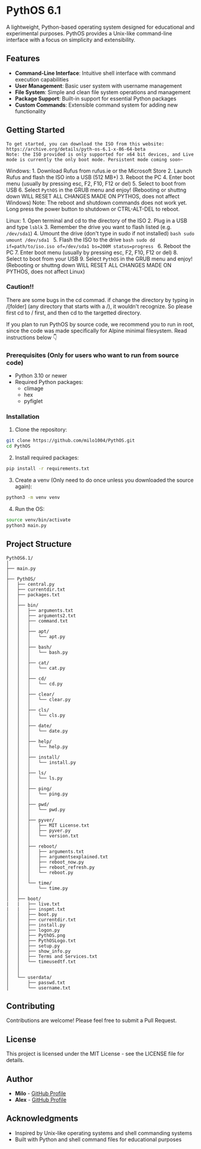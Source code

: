 # PythOS 6.1

A lightweight, Python-based operating system designed for educational and experimental purposes. PythOS provides a Unix-like command-line interface with a focus on simplicity and extensibility.

## Features

- **Command-Line Interface**: Intuitive shell interface with command execution capabilities
- **User Management**: Basic user system with username management
- **File System**: Simple and clean file system operations and management
- **Package Support**: Built-in support for essential Python packages
- **Custom Commands**: Extensible command system for adding new functionality

## Getting Started
	To get started, you can download the ISO from this website: https://archive.org/details/pyth-os-6.1-x-86-64-beta
	Note: the ISO provided is only supported for x64 bit devices, and Live mode is currently the only boot mode. Persistent mode coming soon~
  Windows: 
  	1. Download Rufus from rufus.ie or the Microsoft Store
		2. Launch Rufus and flash the ISO into a USB (512 MB+)
    3. Reboot the PC
    4. Enter boot menu (usually by pressing esc, F2, F10, F12 or del)
    5. Select to boot from USB
		6. Select `PythOS` in the GRUB menu and enjoy! (Rebooting or shuttng down WILL RESET ALL CHANGES MADE ON PYTHOS, does not affect Windows)
    Note: The reboot and shutdown commands does not work yet. Long press the power button to shutdown or CTRL-ALT-DEL to reboot.

  Linux:
		1. Open terminal and cd to the directory of the ISO
    2. Plug in a USB and type `lsblk`
		3. Remember the drive you want to flash listed (e.g. `/dev/sda1`)
		4. Umount the drive (don't type in sudo if not installed)
			```bash
			sudo umount /dev/sda1
			```
    5. Flash the ISO to the drive
			```bash
			sudo dd if=path/to/iso.iso of=/dev/sda1 bs=200M status=progress
			```
		6. Reboot the PC
    7. Enter boot menu (usually by pressing esc, F2, F10, F12 or del)
    8. Select to boot from your USB
    9. Select `PythOS` in the GRUB menu and enjoy! (Rebooting or shuttng down WILL RESET ALL CHANGES MADE ON PYTHOS, does not affect Linux)

### Caution!!
  There are some bugs in the cd commad. if change the directory by typing in /[folder] (any directory that starts with a /), it wouldn't recognize. So please first cd to / first, and then cd to the targetted directory.
  
  If you plan to run PythOS by source code, we recommend you to run in root, since the code was made specifically for Alpine minimal filesystem.
  Read instructions below 👇 

### Prerequisites (Only for users who want to run from source code)

- Python 3.10 or newer
- Required Python packages:
  - climage
  - hex
  - pyfiglet

### Installation

1. Clone the repository:
```bash
git clone https://github.com/milo1004/PythOS.git
cd PythOS
```

2. Install required packages:
```bash
pip install -r requirements.txt
```

3. Create a venv (Only need to do once unless you downloaded the source again):
```bash
python3 -m venv venv
```

4. Run the OS:
```bash
source venv/bin/activate
python3 main.py
```

## Project Structure
```
PythOS6.1/
│
├── main.py
│
├── PythOS/
│   ├── central.py
│   ├── currentdir.txt
│   ├── packages.txt
│   │
│   ├── bin/
│   │   ├── arguments.txt
│   │   ├── arguments2.txt
│   │   ├── command.txt
│   │   │
│   │   ├── apt/
│   │   │   └── apt.py
│   │   │
│   │   ├── bash/
│   │   │   └── bash.py
│   │   │
│   │   ├── cat/
│   │   │   └── cat.py
│   │   │
│   │   ├── cd/
│   │   │   └── cd.py
│   │   │
│   │   ├── clear/
│   │   │   └── clear.py
│   │   │
│   │   ├── cls/
│   │   │   └── cls.py
│   │   │
│   │   ├── date/
│   │   │   └── date.py
│   │   │
│   │   ├── help/
│   │   │   └── help.py
│   │   │
│   │   ├── install/
│   │   │   └── install.py
│   │   │
│   │   ├── ls/
│   │   │   └── ls.py
│   │   │
│   │   ├── ping/
│   │   │   └── ping.py
│   │   │
│   │   ├── pwd/
│   │   │   └── pwd.py
│   │   │
│   │   ├── pyver/
│   │   │   ├── MIT License.txt
│   │   │   ├── pyver.py
│   │   │   └── version.txt
│   │   │
│   │   ├── reboot/
│   │   │   ├── arguments.txt
│   │   │   ├── argumentsexplained.txt
│   │   │   ├── reboot_now.py
│   │   │   ├── reboot_refresh.py
│   │   │   └── reboot.py
│   │   │
│   │   └── time/
│   │       └── time.py
│   │
│   ├── boot/
|   |   ├── live.txt
|   |   ├── inspmt.txt
│   │   ├── boot.py
│   │   ├── currentdir.txt
│   │   ├── install.py
│   │   ├── logon.py
│   │   ├── PythOS.png
│   │   ├── PythOSLogo.txt
│   │   ├── setup.py
│   │   ├── show_info.py
│   │   ├── Terms and Services.txt
│   │   └── timeusedtf.txt
│   │
│   │
│   └── userdata/
│       ├── passwd.txt
│       └── username.txt
```



## Contributing

Contributions are welcome! Please feel free to submit a Pull Request.

## License

This project is licensed under the MIT License - see the LICENSE file for details.

## Author

- **Milo** - [GitHub Profile](https:/github.com/milo1004)
- **Alex** - [GitHub Profile](https://github.com/alexlam0206)

## Acknowledgments

- Inspired by Unix-like operating systems and shell commanding systems
- Built with Python and shell command files for educational purposes
